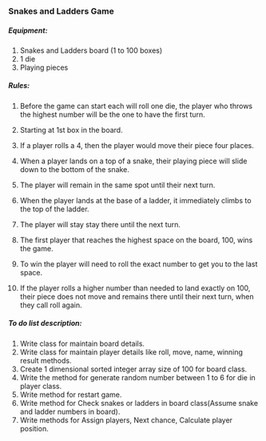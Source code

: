 ### Snakes and Ladders Game

##### Equipment:

1. Snakes and Ladders board (1 to 100 boxes)
2. 1 die
3. Playing pieces

##### Rules:

1. Before the game can start each will roll one die, the player who throws the highest number will be the one to have the first turn.

2. Starting at 1st box in the board.

3. If a player rolls a 4, then the player would move their piece four places.

4. When a player lands on a top of a snake, their playing piece will slide down to the bottom of the snake.

5. The player will remain in the same spot until their next turn.

6. When the player lands at the base of a ladder, it immediately climbs to the top of the ladder.

7. The player will stay stay there until the next turn.

8. The first player that reaches the highest space on the board, 100, wins the game.

9. To win the player will need to roll the exact number to get you to the last space.

10. If the player rolls a higher number than needed to land exactly on 100, their piece does not move and remains there until their next turn, when they call roll again.

##### To do list description:

1. Write class for maintain board details.
2. Write class for maintain player details like roll, move, name, winning result methods.
3. Create 1 dimensional sorted integer array size of 100 for board class.
4. Write the method for generate random number between 1 to 6 for die in player class.
5. Write method for restart game.
6. Write method for Check snakes or ladders in board class(Assume snake and ladder numbers in board).
7. Write methods for Assign players, Next chance, Calculate player position.